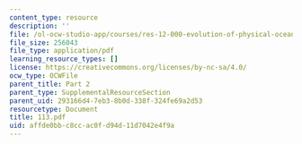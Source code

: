```yaml
---
content_type: resource
description: ''
file: /ol-ocw-studio-app/courses/res-12-000-evolution-of-physical-oceanography-spring-2007/affde0bbc8ccac0fd94d11d7042e4f9a_113.pdf
file_size: 256043
file_type: application/pdf
learning_resource_types: []
license: https://creativecommons.org/licenses/by-nc-sa/4.0/
ocw_type: OCWFile
parent_title: Part 2
parent_type: SupplementalResourceSection
parent_uid: 293166d4-7eb3-8b0d-338f-324fe69a2d53
resourcetype: Document
title: 113.pdf
uid: affde0bb-c8cc-ac0f-d94d-11d7042e4f9a
---
```

